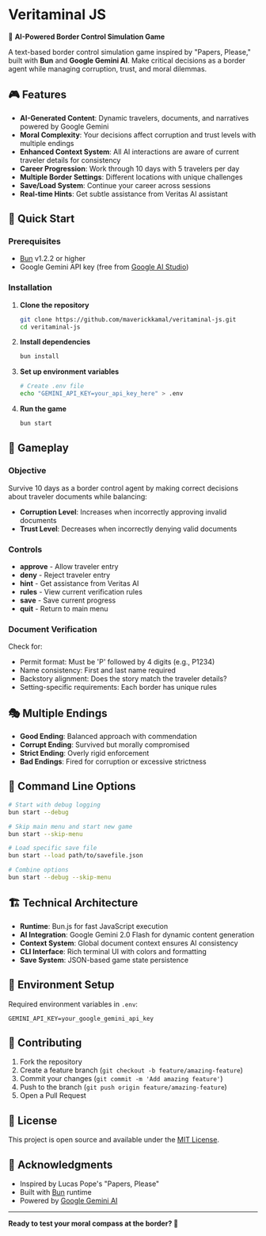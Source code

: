 # Veritaminal JS

🛂 **AI-Powered Border Control Simulation Game**

A text-based border control simulation game inspired by "Papers, Please," built with **Bun** and **Google Gemini AI**. Make critical decisions as a border agent while managing corruption, trust, and moral dilemmas.

## 🎮 Features

- **AI-Generated Content**: Dynamic travelers, documents, and narratives powered by Google Gemini
- **Moral Complexity**: Your decisions affect corruption and trust levels with multiple endings
- **Enhanced Context System**: All AI interactions are aware of current traveler details for consistency
- **Career Progression**: Work through 10 days with 5 travelers per day
- **Multiple Border Settings**: Different locations with unique challenges
- **Save/Load System**: Continue your career across sessions
- **Real-time Hints**: Get subtle assistance from Veritas AI assistant

## 🚀 Quick Start

### Prerequisites
- [Bun](https://bun.sh) v1.2.2 or higher
- Google Gemini API key (free from [Google AI Studio](https://ai.google.dev/))

### Installation

1. **Clone the repository**
   ```bash
   git clone https://github.com/maverickkamal/veritaminal-js.git
   cd veritaminal-js
   ```

2. **Install dependencies**
   ```bash
   bun install
   ```

3. **Set up environment variables**
   ```bash
   # Create .env file
   echo "GEMINI_API_KEY=your_api_key_here" > .env
   ```

4. **Run the game**
   ```bash
   bun start
   ```

## 🎯 Gameplay

### Objective
Survive 10 days as a border control agent by making correct decisions about traveler documents while balancing:
- **Corruption Level**: Increases when incorrectly approving invalid documents
- **Trust Level**: Decreases when incorrectly denying valid documents

### Controls
- **approve** - Allow traveler entry
- **deny** - Reject traveler entry  
- **hint** - Get assistance from Veritas AI
- **rules** - View current verification rules
- **save** - Save current progress
- **quit** - Return to main menu

### Document Verification
Check for:
- Permit format: Must be 'P' followed by 4 digits (e.g., P1234)
- Name consistency: First and last name required
- Backstory alignment: Does the story match the traveler details?
- Setting-specific requirements: Each border has unique rules

## 🎭 Multiple Endings

- **Good Ending**: Balanced approach with commendation
- **Corrupt Ending**: Survived but morally compromised  
- **Strict Ending**: Overly rigid enforcement
- **Bad Endings**: Fired for corruption or excessive strictness

## 🔧 Command Line Options

```bash
# Start with debug logging
bun start --debug

# Skip main menu and start new game
bun start --skip-menu  

# Load specific save file
bun start --load path/to/savefile.json

# Combine options
bun start --debug --skip-menu
```

## 🏗️ Technical Architecture

- **Runtime**: Bun.js for fast JavaScript execution
- **AI Integration**: Google Gemini 2.0 Flash for dynamic content generation
- **Context System**: Global document context ensures AI consistency
- **CLI Interface**: Rich terminal UI with colors and formatting
- **Save System**: JSON-based game state persistence

## 🔐 Environment Setup

Required environment variables in `.env`:
```
GEMINI_API_KEY=your_google_gemini_api_key
```

## 🤝 Contributing

1. Fork the repository
2. Create a feature branch (`git checkout -b feature/amazing-feature`)
3. Commit your changes (`git commit -m 'Add amazing feature'`)
4. Push to the branch (`git push origin feature/amazing-feature`)
5. Open a Pull Request

## 📝 License

This project is open source and available under the [MIT License](LICENSE).

## 🙏 Acknowledgments

- Inspired by Lucas Pope's "Papers, Please"
- Built with [Bun](https://bun.sh) runtime
- Powered by [Google Gemini AI](https://ai.google.dev/)

---

**Ready to test your moral compass at the border? 🛂**
